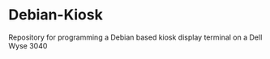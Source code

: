 # Debian-Kiosk
Repository for programming a Debian based kiosk display terminal on a Dell Wyse 3040
